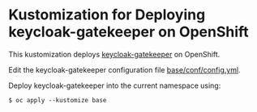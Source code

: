# Kustomization for Deploying keycloak-gatekeeper on OpenShift

This kustomization deploys [keycloak-gatekeeper](https://github.com/keycloak/keycloak-gatekeeper) on OpenShift.

Edit the keycloak-gatekeeper configuration file [base/conf/config.yml](base/conf/config.yml).

Deploy keycloak-gatekeeper into the current namespace using:

```
$ oc apply --kustomize base
```
